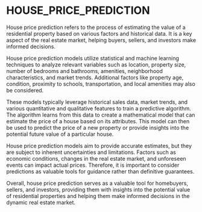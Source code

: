 # HOUSE_PRICE_PREDICTION

House price prediction refers to the process of estimating the value of a residential property based on various factors and historical data. It is a key aspect of the real estate market, helping buyers, sellers, and investors make informed decisions.

House price prediction models utilize statistical and machine learning techniques to analyze relevant variables such as location, property size, number of bedrooms and bathrooms, amenities, neighborhood characteristics, and market trends. Additional factors like property age, condition, proximity to schools, transportation, and local amenities may also be considered.

These models typically leverage historical sales data, market trends, and various quantitative and qualitative features to train a predictive algorithm. The algorithm learns from this data to create a mathematical model that can estimate the price of a house based on its attributes. This model can then be used to predict the price of a new property or provide insights into the potential future value of a particular house.

House price prediction models aim to provide accurate estimates, but they are subject to inherent uncertainties and limitations. Factors such as economic conditions, changes in the real estate market, and unforeseen events can impact actual prices. Therefore, it is important to consider predictions as valuable tools for guidance rather than definitive guarantees.

Overall, house price prediction serves as a valuable tool for homebuyers, sellers, and investors, providing them with insights into the potential value of residential properties and helping them make informed decisions in the dynamic real estate market.






